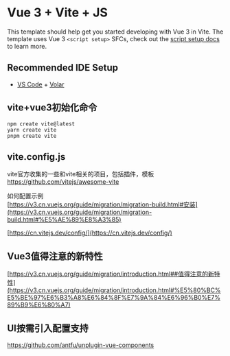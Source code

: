 # Vue 3 + Vite + JS

This template should help get you started developing with Vue 3 in Vite. The template uses Vue 3 `<script setup>` SFCs, check out the [script setup docs](https://v3.vuejs.org/api/sfc-script-setup.html#sfc-script-setup) to learn more.

## Recommended IDE Setup

- [VS Code](https://code.visualstudio.com/) + [Volar](https://marketplace.visualstudio.com/items?itemName=johnsoncodehk.volar)

## vite+vue3初始化命令
`npm create vite@latest`\
`yarn create vite`\
`pnpm create vite`

## vite.config.js 
vite官方收集的一些和vite相关的项目，包括插件，模板 https://github.com/vitejs/awesome-vite

如何配置示例\
[https://v3.cn.vuejs.org/guide/migration/migration-build.html#安装](https://v3.cn.vuejs.org/guide/migration/migration-build.html#%E5%AE%89%E8%A3%85)

[https://cn.vitejs.dev/config/](https://cn.vitejs.dev/config/)

## Vue3值得注意的新特性 
[https://v3.cn.vuejs.org/guide/migration/introduction.html##值得注意的新特性](https://v3.cn.vuejs.org/guide/migration/introduction.html#%E5%80%BC%E5%BE%97%E6%B3%A8%E6%84%8F%E7%9A%84%E6%96%B0%E7%89%B9%E6%80%A7)

## UI按需引入配置支持
https://github.com/antfu/unplugin-vue-components
